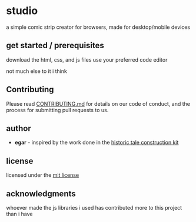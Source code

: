 # studio

a simple comic strip creator for browsers, made for desktop/mobile devices

## get started / prerequisites

download the html, css, and js files
use your preferred code editor

not much else to it i think

## Contributing

Please read [CONTRIBUTING.md](https://gist.github.com/PurpleBooth/b24679402957c63ec426) for details on our code of conduct, and the process for submitting pull requests to us.

## author

* **egar** - inspired by the work done in the [historic tale construction kit](https://htck.github.io/bayeux/#!/)

## license

licensed under the [mit license](LICENSE.md)

## acknowledgments

whoever made the js libraries i used has contributed more to this project than i have
